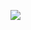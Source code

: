 ![](http://www.plantuml.com/plantuml/proxy?cache=no&src=https://raw.githubusercontent.com/oleksandrblazhko/ai-211-amitsi/Laboratory_Work_7/2-SoftwareDesign/2.7-PlantUML/UML-Deployment.puml
)
